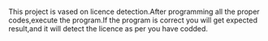 This project is vased on licence detection.After programming all the proper codes,execute the program.If the program is correct you will get expected result,and it will detect the licence as per you have codded.
